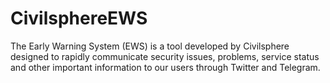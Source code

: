 # CivilsphereEWS
The Early Warning System (EWS) is a tool developed by Civilsphere designed to rapidly communicate security issues, problems, service status and other important information to our users through Twitter and Telegram.
